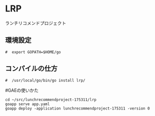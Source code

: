 # LRP
ランチリコメンドプロジェクト


## 環境設定
`#  export GOPATH=$HOME/go`
## コンパイルの仕方
`#  /usr/local/go/bin/go install lrp/`


#GAEの使いかた
```
cd ~/src/lunchrecommendproject-175311/lrp
goapp serve app.yaml
goapp deploy -application lunchrecommendproject-175311 -version 0
```

